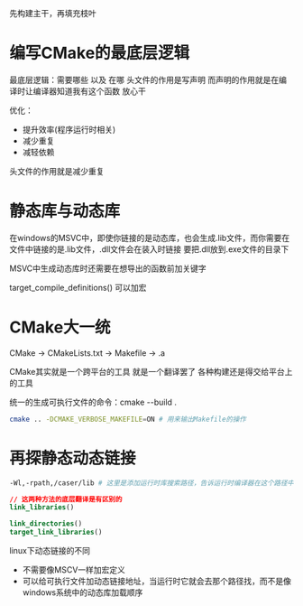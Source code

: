 
先构建主干，再填充枝叶

# 编写CMake的最底层逻辑

最底层逻辑：需要哪些 以及 在哪
头文件的作用是写声明 而声明的作用就是在编译时让编译器知道我有这个函数 放心干

优化：
- 提升效率(程序运行时相关)
- 减少重复
- 减轻依赖

头文件的作用就是减少重复

# 静态库与动态库

在windows的MSVC中，即使你链接的是动态库，也会生成.lib文件，而你需要在文件中链接的是.lib文件，.dll文件会在装入时链接 要把.dll放到.exe文件的目录下

MSVC中生成动态库时还需要在想导出的函数前加关键字

target_compile_definitions() 可以加宏

# CMake大一统

CMake -> CMakeLists.txt -> Makefile -> .a

CMake其实就是一个跨平台的工具 就是一个翻译罢了 各种构建还是得交给平台上的工具

统一的生成可执行文件的命令：cmake --build . 

```bash
cmake .. -DCMAKE_VERBOSE_MAKEFILE=ON # 用来输出Makefile的操作
```
# 再探静态动态链接

```bash
-Wl,-rpath,/caser/lib # 这里是添加运行时库搜索路径，告诉运行时编译器在这个路径中查找动态链接库
```

```cmake
// 这两种方法的底层翻译是有区别的
link_libraries()

link_directories()
target_link_libraries()
```

linux下动态链接的不同
- 不需要像MSCV一样加宏定义
- 可以给可执行文件加动态链接地址，当运行时它就会去那个路径找，而不是像windows系统中的动态库加载顺序